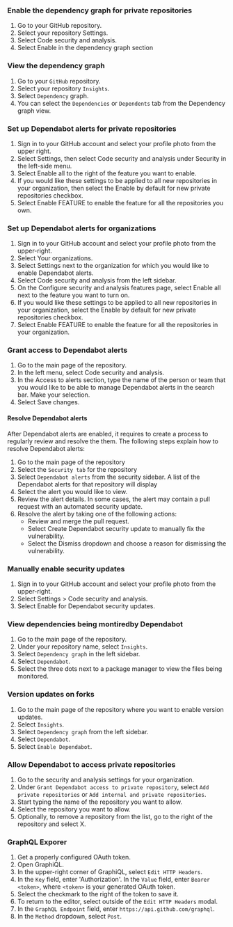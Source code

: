 ### Enable the dependency graph for private repositories
1. Go to your GitHub repository.
2. Select your repository Settings.
3. Select Code security and analysis.
4. Select Enable in the dependency graph section


### View the dependency graph
1. Go to your `GitHub` repository.
2. Select your repository `Insights`.
3. Select `Dependency` graph.
4. You can select the `Dependencies` or `Dependents` tab from the Dependency graph view.


### Set up Dependabot alerts for private repositories
1. Sign in to your GitHub account and select your profile photo from the upper right.
2. Select Settings, then select Code security and analysis under Security in the left-side menu.
3. Select Enable all to the right of the feature you want to enable.
4. If you would like these settings to be applied to all new repositories in your organization, then select the Enable by default for new private repositories checkbox.
5. Select Enable FEATURE to enable the feature for all the repositories you own.


### Set up Dependabot alerts for organizations
1. Sign in to your GitHub account and select your profile photo from the upper-right.
2. Select Your organizations.
3. Select Settings next to the organization for which you would like to enable Dependabot alerts.
4. Select Code security and analysis from the left sidebar.
5. On the Configure security and analysis features page, select Enable all next to the feature you want to turn on.
6. If you would like these settings to be applied to all new repositories in your organization, select the Enable by default for new private repositories checkbox.
7. Select Enable FEATURE to enable the feature for all the repositories in your organization.


### Grant access to Dependabot alerts
1. Go to the main page of the repository.
2. In the left menu, select Code security and analysis.
3. In the Access to alerts section, type the name of the person or team that you would like to be able to manage Dependabot alerts in the search bar. Make your selection.
4. Select Save changes.


#### Resolve Dependabot alerts
After Dependabot alerts are enabled, it requires to create a process to regularly review and resolve the them.
The following steps explain how to resolve Dependabot alerts:
1. Go to the main page of the repository
2. Select the `Security tab` for the repository
3. Select `Dependabot alerts` from the security sidebar. A list of the Dependabot alerts for that repository will display
4. Select the alert you would like to view.
5. Review the alert details. In some cases, the alert may contain a pull request with an automated security update.
6. Resolve the alert by taking one of the following actions:
    - Review and merge the pull request.
    - Select Create Dependabot security update to manually fix the vulnerability.
    - Select the Dismiss dropdown and choose a reason for dismissing the vulnerability.

### Manually enable security updates
1. Sign in to your GitHub account and select your profile photo from the upper-right.
2. Select Settings > Code security and analysis.
3. Select Enable for Dependabot security updates.


### View dependencies being montiredby Dependabot
1. Go to the main page of the repository.
2. Under your repository name, select `Insights`.
3. Select `Dependency graph` in the left sidebar.
4. Select `Dependabot`.
5. Select the three dots next to a package manager to view the files being monitored.


### Version updates on forks
1. Go to the main page of the repository where you want to enable version updates.
2. Select `Insights`.
3. Select `Dependency graph` from the left sidebar.
4. Select `Dependabot`.
5. Select `Enable Dependabot`.


### Allow Dependabot to access private repositories
1. Go to the security and analysis settings for your organization.
2. Under `Grant Dependabot access to private repository`, select `Add private repositories` or `Add internal and private repositories`.
3. Start typing the name of the repository you want to allow.
4. Select the repository you want to allow.
5. Optionally, to remove a repository from the list, go to the right of the repository and select X.


### GraphQL Exporer
1. Get a properly configured OAuth token.
2. Open GraphiQL.
3. In the upper-right corner of GraphiQL, select `Edit HTTP Headers`.
4. In the `Key` field, enter 'Authorization'. In the `Value` field, enter `Bearer <token>`, where `<token>` is your generated OAuth token.
5. Select the checkmark to the right of the token to save it.
6. To return to the editor, select outside of the `Edit HTTP Headers` modal.
7. In the `GraphQL Endpoint` field, enter `https://api.github.com/graphql`.
8. In the `Method` dropdown, select `Post`.
